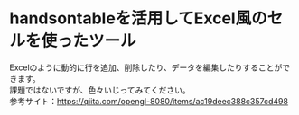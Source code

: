 # handsontableを活用してExcel風のセルを使ったツール
Excelのように動的に行を追加、削除したり、データを編集したりすることができます。<BR>
課題ではないですが、色々いじってみてください。<BR>
参考サイト：https://qiita.com/opengl-8080/items/ac19deec388c357cd498
